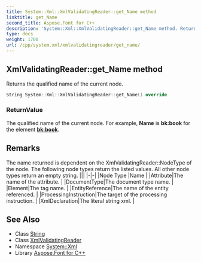 ```yaml
---
title: System::Xml::XmlValidatingReader::get_Name method
linktitle: get_Name
second_title: Aspose.Font for C++
description: 'System::Xml::XmlValidatingReader::get_Name method. Returns the qualified name of the current node in C++.'
type: docs
weight: 1700
url: /cpp/system.xml/xmlvalidatingreader/get_name/
---
```

## XmlValidatingReader::get_Name method


Returns the qualified name of the current node.

```cpp
String System::Xml::XmlValidatingReader::get_Name() override
```


### ReturnValue

The qualified name of the current node. For example, **Name** is **bk:book** for the element **<bk:book>**.
## Remarks



The name returned is dependent on the XmlValidatingReader::NodeType of the node. The following node types return the listed values. All other node types return an empty string. |||
|-|-|
|Node Type |Name |
|Attribute|The name of the attribute. |
|DocumentType|The document type name. |
|Element|The tag name. |
|EntityReference|The name of the entity referenced. |
|ProcessingInstruction|The target of the processing instruction. |
|XmlDeclaration|The literal string xml. |

## See Also

* Class [String](../../../system/string/)
* Class [XmlValidatingReader](../)
* Namespace [System::Xml](../../)
* Library [Aspose.Font for C++](../../../)
